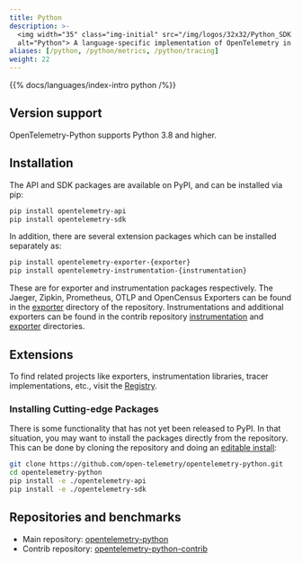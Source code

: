 ```yaml
---
title: Python
description: >-
  <img width="35" class="img-initial" src="/img/logos/32x32/Python_SDK.svg"
  alt="Python"> A language-specific implementation of OpenTelemetry in Python.
aliases: [/python, /python/metrics, /python/tracing]
weight: 22
---
```


{{% docs/languages/index-intro python /%}}

## Version support

OpenTelemetry-Python supports Python 3.8 and higher.

## Installation

The API and SDK packages are available on PyPI, and can be installed via pip:

```sh
pip install opentelemetry-api
pip install opentelemetry-sdk
```

In addition, there are several extension packages which can be installed
separately as:

```sh
pip install opentelemetry-exporter-{exporter}
pip install opentelemetry-instrumentation-{instrumentation}
```

These are for exporter and instrumentation packages respectively. The Jaeger,
Zipkin, Prometheus, OTLP and OpenCensus Exporters can be found in the
[exporter](https://github.com/open-telemetry/opentelemetry-python/blob/main/exporter/)
directory of the repository. Instrumentations and additional exporters can be
found in the contrib repository
[instrumentation](https://github.com/open-telemetry/opentelemetry-python-contrib/tree/main/instrumentation)
and
[exporter](https://github.com/open-telemetry/opentelemetry-python-contrib/tree/main/exporter)
directories.

## Extensions

To find related projects like exporters, instrumentation libraries, tracer
implementations, etc., visit the [Registry](/ecosystem/registry/?s=python).

### Installing Cutting-edge Packages

There is some functionality that has not yet been released to PyPI. In that
situation, you may want to install the packages directly from the repository.
This can be done by cloning the repository and doing an
[editable install](https://pip.pypa.io/en/stable/reference/pip_install/#editable-installs):

```sh
git clone https://github.com/open-telemetry/opentelemetry-python.git
cd opentelemetry-python
pip install -e ./opentelemetry-api
pip install -e ./opentelemetry-sdk
```

## Repositories and benchmarks

- Main repository: [opentelemetry-python][]
- Contrib repository: [opentelemetry-python-contrib][]

[opentelemetry-python]: https://github.com/open-telemetry/opentelemetry-python
[opentelemetry-python-contrib]:
  https://github.com/open-telemetry/opentelemetry-python-contrib
